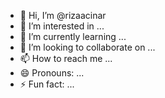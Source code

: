 - 👋 Hi, I’m @rizaacinar
- 👀 I’m interested in ...
- 🌱 I’m currently learning ...
- 💞️ I’m looking to collaborate on ...
- 📫 How to reach me ...
- 😄 Pronouns: ...
- ⚡ Fun fact: ...

<!---
rizaacinar/rizaacinar is a ✨ special ✨ repository because its `README.md` (this file) appears on your GitHub profile.
You can click the Preview link to take a look at your changes.
--->
